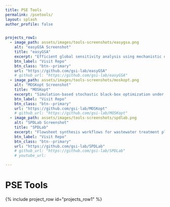 ```yaml
---
title: PSE Tools
permalink: /psetools/
layout: splash
author_profile: false


projects_row1:
  - image_path: assets/images/tools-screenshots/easygsa.png
    alt: "easyGSA Screenshot"
    title: "easyGSA"
    excerpt: "Efficient global sensitivity analysis using mechanistic or machine learning models"
    btn_label: "Visit Repo"
    btn_class: "btn--primary"
    url: "https://github.com/gsi-lab/easyGSA"
    # github_url: "https://github.com/gsi-lab/easyGSA"
  - image_path: assets/images/tools-screenshots/moskopt.png
    alt: "MOSKopt Screenshot"
    title: "MOSKopt"
    excerpt: "Simulation-based stochastic black-box optimization under uncertainty using Stochastic Kriging and Monte Carlo simulation"
    btn_label: "Visit Repo"
    btn_class: "btn--primary"
    url: "https://github.com/gsi-lab/MOSKopt"
    # github_url: "https://github.com/gsi-lab/MOSKopt"
  - image_path: assets/images/tools-screenshots/spdlab.png
    alt: "SPDLab Screenshot"
    title: "SPDLab"
    excerpt: "Flowsheet synthesis workflows for wastewater treatment plants"
    btn_label: "Visit Repo"
    btn_class: "btn--primary"
    url: "https://github.com/gsi-lab/SPDLab"
    # github_url: "https://github.com/gsi-lab/SPDLab"
    # youtube_url: 

---
```

<link rel="stylesheet" href="/assets/styles/projects.css">

# PSE Tools
{% include project_row id="projects_row1" %}


